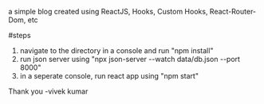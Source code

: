 a simple blog created using ReactJS, Hooks, Custom Hooks, React-Router-Dom, etc

#steps
1. navigate to the directory in a console and run "npm install"
2. run json server using "npx json-server --watch data/db.json --port 8000"
3. in a seperate console, run react app using "npm start"

Thank you
-vivek kumar